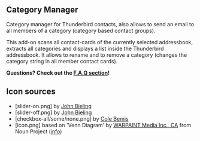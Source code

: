 ## Category Manager
Category manager for Thunderbird contacts, also allows to send an email to all members of a category (category based contact groups).

This add-on scans all contact-cards of the currently selected addressbook, extracts all categories and displays a list inside the Thunderbird addressbook. It allows to rename and to remove a category (changes the category string in all member contact cards).

**Questions? Check out the [F.A.Q section](https://github.com/jobisoft/CategoryManager/wiki/F.A.Q.)!**

## Icon sources

* [slider-on.png] by [John Bieling](https://github.com/jobisoft/TbSync/blob/master/skin/src/LICENSE)
* [slider-off.png] by [John Bieling](https://github.com/jobisoft/TbSync/blob/master/skin/src/LICENSE)
* [checkbox-all/some/none.png] by [Cole Bemis](https://www.iconfinder.com/icons/226561/check_square_icon)
* [icon.png] based on 'Venn Diagram' by [WARPAINT Media Inc., CA](https://thenounproject.com/search/?q=three%20circles&i=31898#) from Noun Project ([info](https://github.com/jobisoft/CategoryManager/tree/master/sendtocategory/skin/catman))

